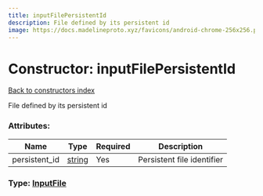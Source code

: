 ```yaml
---
title: inputFilePersistentId
description: File defined by its persistent id
image: https://docs.madelineproto.xyz/favicons/android-chrome-256x256.png
---
```

# Constructor: inputFilePersistentId  
[Back to constructors index](index.md)



File defined by its persistent id

### Attributes:

| Name     |    Type       | Required | Description |
|----------|---------------|----------|-------------|
|persistent\_id|[string](../types/string.md) | Yes|Persistent file identifier|



### Type: [InputFile](../types/InputFile.md)


